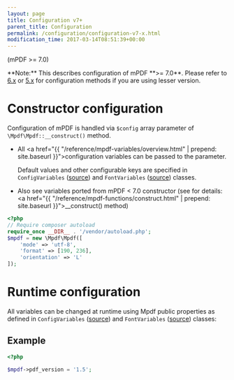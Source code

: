 ```yaml
---
layout: page
title: Configuration v7+
parent_title: Configuration
permalink: /configuration/configuration-v7-x.html
modification_time: 2017-03-14T08:51:39+00:00
---
```


(mPDF >= 7.0)

<div class="alert alert-info" role="alert" markdown="1">
  **Note:** This describes configuration of mPDF **>= 7.0**. Please refer to
  <a href="{{ "/configuration/configuration-files-v6-x.html" | prepend: site.baseurl }}">6.x</a> or
  <a href="{{ "/configuration/configuration-files-v5-x.html" | prepend: site.baseurl }}">5.x</a> for
  configuration methods if you are using lesser version.
</div>

# Constructor configuration

Configuration of mPDF is handled via `$config` array parameter of `\Mpdf\Mpdf::__construct()` method.

* All <a href="{{ "/reference/mpdf-variables/overview.html" | prepend: site.baseurl }}">configuration variables</a>
  can be passed to the parameter.

  Default values and other configurable keys are specified in
  `ConfigVariables` ([source](https://github.com/mpdf/mpdf/blob/development/src/Config/ConfigVariables.php))
  and `FontVariables` ([source](https://github.com/mpdf/mpdf/blob/development/src/Config/FontVariables.php)) classes.

*  Also see variables ported from mPDF < 7.0 constructor
  (see for details: <a href="{{ "/reference/mpdf-functions/construct.html" | prepend: site.baseurl }}">__construct()</a> method)

```php
<?php
// Require composer autoload
require_once __DIR__ . '/vendor/autoload.php';
$mpdf = new \Mpdf\Mpdf([
    'mode' => 'utf-8',
    'format' => [190, 236],
    'orientation' => 'L'
]);

```

# Runtime configuration

All variables can be changed at runtime using Mpdf public properties as defined in `ConfigVariables` ([source](https://github.com/mpdf/mpdf/blob/development/src/Config/ConfigVariables.php)) and
`FontVariables` ([source](https://github.com/mpdf/mpdf/blob/development/src/Config/FontVariables.php)) classes:

## Example

```php
<?php

$mpdf->pdf_version = '1.5';

```

